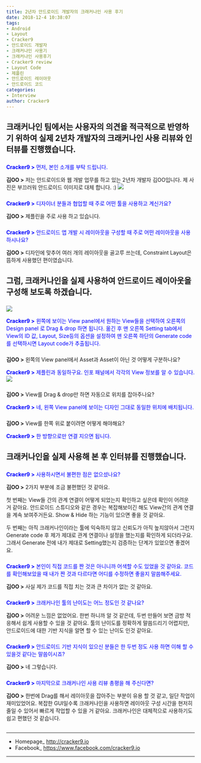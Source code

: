 ```yaml
---
title: 2년차 안드로이드 개발자의 크래커나인 사용 후기
date: 2018-12-4 10:38:07
tags:
- Android
- Layout
- Cracker9
- 안드로이드 개발자
- 크래커나인 사용기
- 크래커나인 사용후기
- Cracker9 review
- Layout Code
- 제플린
- 안드로이드 레이아웃
- 안드로이드 코드
categories:
- Interview
author: Cracker9
---
```


## 크래커나인 팀에서는 사용자의 의견을 적극적으로 반영하기 위하여 실제 2년차 개발자의 크래커나인 사용 리뷰와 인터뷰를 진행했습니다.
###  

<span style="color:blue">**Cracker9 >** 먼저, 본인 소개를 부탁 드립니다.

**김OO >** 저는 안드로이드와 웹 개발 업무를 하고 있는 2년차 개발자 김OO입니다. 제 사진은 부끄러워 안드로이드 이미지로 대체 합니다. :)
![](/img/User_interview_kilyung_Kim/1.png)
###  
<span style="color:blue">**Cracker9 >** 디자이너 분들과 협업할 때 주로 어떤 툴을 사용하고 계신가요?

**김OO >** 제플린을 주로 사용 하고 있습니다.
###  
<span style="color:blue">**Cracker9 >** 안드로이드 앱 개발 시 레이아웃을 구성할 때 주로 어떤 레이아웃을 사용하시나요?

**김OO >** 디자인에 맞추어 여러 개의 레이아웃을 골고루 쓰는데, Constraint Layout은 뜸하게 사용했던 편이였습니다.
##  
##  
## 그럼, 크래커나인을 실제 사용하여 안드로이드 레이아웃을 구성해 보도록 하겠습니다.
###  
![](/img/User_interview_kilyung_Kim/2.png)

<span style="color:blue">**Cracker9 >** 왼쪽에 보이는 View panel에서 원하는 View들을 선택하여 오른쪽의 Design panel 로 Drag & drop 하면 됩니다. 옮긴 후 맨 오른쪽 Setting tab에서 View의 ID 값, Layout, Size등의 옵션을 설정하여 맨 오른쪽 하단의 Generate code를 선택하시면 Layout code가 추출됩니다.
###  
**김OO >** 왼쪽의 View panel에서 Asset과 Asset이 아닌 것 어떻게 구분하나요?

<span style="color:blue">**Cracker9 >** 제플린과 동일하구요. 인포 패널에서 각각의 View 정보를 알 수 있습니다.
![](/img/User_interview_kilyung_Kim/3.png)
###  
**김OO >** View를 Drag & drop만 하면 자동으로 위치를 잡아주나요?

<span style="color:blue">**Cracker9 >** 네, 왼쪽 View panel에 보이는 디자인 그대로 동일한 위치에 배치됩니다.
###  
**김OO >** View를 한쪽 위로 붙이려면 어떻게 해야해요?

<span style="color:blue">**Cracker9 >** 한 방향으로만 연결 지으면 됩니다.
##  
##  
## 크래커나인을 실제 사용해 본 후 인터뷰를 진행했습니다.
###  
<span style="color:blue">**Cracker9 >** 사용하시면서 불편한 점은 없으셨나요?

**김OO >** 2가지 부분에 조금 불편했던 것 같아요.

첫 번째는 View들 간의 관계 연결이 어떻게 되었는지 확인하고 싶은데 확인이 어려운 거 같아요. 안드로이드 스튜디오와 같은 경우는 복잡해보이긴 해도 View간의 관계 연결을 계속 보여주거든요. Show & Hide 하는 기능이 있으면 좋을 것 같아요.

두 번째는 아직 크래커나인이라는 툴에 익숙하지 않고 신뢰도가 아직 높지않아서 그런지 Generate code 후 제가 제대로 관계 연결이나 설정을 했는지를 확인하게 되더라구요. 그래서 Generate 전에 내가 제대로 Setting했는지 검증하는 단계가 있었으면 좋겠어요.
###  
<span style="color:blue">**Cracker9 >** 본인이 직접 코드를 짠 것은 아니니까 어색할 수도 있었을 것 같아요. 코드를 확인해보았을 때 내가 짠 것과 다르다면 어디를 수정하면 좋을지 말씀해주세요.

**김OO >** 사실 제가 코드를 직접 치는 것과 큰 차이가 없는 것 같아요.
###  
<span style="color:blue">**Cracker9 >** 크래커나인 툴의 난이도는 어느 정도인 것 같나요?

**김OO >** 어려운 느낌은 없었어요. 한번 하니까 알 것 같은데, 두번 만들어 보면 금방 적응해서 쉽게 사용할 수 있을 것 같아요. 툴의 난이도를 정확하게 말씀드리기 어렵지만, 안드로이드에 대한 기반 지식을 알면 할 수 있는 난이도 인것 같아요.
###  
<span style="color:blue">**Cracker9 >** 안드로이드 기반 지식이 있으신 분들은 한 두번 정도 사용 하면 이해 할 수 있을것 같다는 말씀이시죠?

**김OO >** 네 그렇습니다.
###  
<span style="color:blue">**Cracker9 >** 마지막으로 크래커나인 사용 리뷰 총평을 해 주신다면?

**김OO >** 한번에 Drag를 해서 레이아웃을 잡아주는 부분이 유용 할 것 같고, 일단 작업이 재미있었어요. 복잡한 GUI일수록 크래커나인을 사용하면 레이아웃 구성 시간을 현저히 줄일 수 있어서 빠르게 작업할 수 있을 거 같아요. 크래커나인은 대체적으로 사용하기도 쉽고 편했던 것 같습니다.
##  

_____

* Homepage_ <a href="http://www.cracker9.io?utm_medium=cpc&utm_source=blog_origin&utm_campaign=0.11.x&utm_content=Developer_Interview">http://cracker9.io</a>
* Facebook_ https://www.facebook.com/cracker9.io

_____
##   